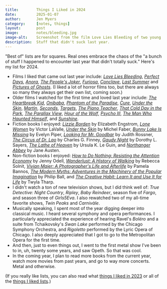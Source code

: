 ```yaml
---
title:        Things I Liked in 2024
date:         2025-01-07
author:       Jen Myers
category:     [notes, things]
layout:       post
image:        notes/bleeding.jpg
image-alt:    Screenshot from the film Love Lies Bleeding of two young women, one with her arm around the other, standing next to a pickup truck and looking off into the distance.
description:  Stuff that didn't suck last year.
---
```


"Best of" lists are for squares. Real ones embrace the chaos of the "a bunch of stuff I happened to encounter last year that didn't totally suck." Here's my list for 2024.

- Films I liked that came out last year include: [_Love Lies Bleeding_](https://letterboxd.com/film/love-lies-bleeding-2024/), [_Perfect Days_](https://letterboxd.com/film/perfect-days-2023/), [_Anora_](https://letterboxd.com/film/anora/), [_The People's Joker_](https://letterboxd.com/film/the-peoples-joker/), [_Furiosa_](https://letterboxd.com/film/furiosa-a-mad-max-saga/), [_Conclave_](https://letterboxd.com/film/conclave/), [_Last Summer_](https://letterboxd.com/film/last-summer-2023/) and [_Pictures of Ghosts_](https://letterboxd.com/film/pictures-of-ghosts/). (I liked a lot of horror films too, but there are always so many they always get their own list, coming soon.)
- Older films I watched for the first time and loved last year include: [_The Heartbreak Kid_](https://letterboxd.com/film/the-heartbreak-kid-1972/), [_Onibaba_](https://letterboxd.com/film/onibaba/), [_Phantom of the Paradise_](https://letterboxd.com/film/phantom-of-the-paradise/), [_Cure_](https://letterboxd.com/film/cure/), [_Under the Skin_](https://letterboxd.com/film/under-the-skin-2013/), [_Martin_](https://letterboxd.com/film/martin/), [_Seconds_](https://letterboxd.com/film/seconds/), [_Targets_](https://letterboxd.com/film/targets/), [_The Piano Teacher_](https://letterboxd.com/film/the-piano-teacher/), [_That Cold Day in the Park_](https://letterboxd.com/film/that-cold-day-in-the-park/), [_The Parallax View_](https://letterboxd.com/film/the-parallax-view/), [_Hour of the Wolf_](https://letterboxd.com/film/hour-of-the-wolf/), [_Psycho III_](https://letterboxd.com/film/psycho-iii/), [_The Man Who Haunted Himself_](https://letterboxd.com/film/the-man-who-haunted-himself/), and [_Sunshine_](https://letterboxd.com/film/sunshine-2007/).
- Fiction books I enjoyed: [_Lizzie Borden_](https://app.thestorygraph.com/books/924e18c7-01aa-48f4-8404-b5ee5f41a4d7) by Elizabeth Engstrom, [_Lone Women_](https://app.thestorygraph.com/books/f264da3a-9961-43a1-b095-1166ec57f5a1) by Victor LaValle, [_Under the Skin_](https://app.thestorygraph.com/books/dd92deec-62a8-4345-8602-524f013c2692) by Michel Faber, [_Bunny Lake Is Missing_](https://app.thestorygraph.com/books/417009e4-df56-4e7a-8918-dd0e342faacc) by Evelyn Piper, [_Looking for Mr. Goodbar_](https://app.thestorygraph.com/books/84b9c42d-9e48-46ee-af7c-3cbe48d199b3) by Judith Rossner, [_The Circus of Dr. Lao_](https://app.thestorygraph.com/books/284bc17a-6a61-47d4-86b5-10f866f67a97) by Charles G. Finney, [_Gaudy Night_](https://app.thestorygraph.com/books/234258a5-71a6-4cc8-beb6-fc1a2fe69f88) by Dorothy L. Sayers, [_The Lathe of Heaven_](https://app.thestorygraph.com/books/595200eb-97de-45a5-94e0-960931a178f7) by Ursula K. Le Guin, and [_Northanger Abbey_](https://app.thestorygraph.com/books/ddede220-62b6-4728-b518-e53a07e5aae9) by Jane Austen.
- Non-fiction books I enjoyed: [_How to Do Nothing: Resisting the Attention Economy_](https://app.thestorygraph.com/books/94ecd827-f0e4-4876-9db5-40c414e039cc) by Jenny Odell, [_Wanderlust: A History of Walking_](https://app.thestorygraph.com/books/90d958bd-da10-49ba-b7bc-2c495f2e3da2) by Rebecca Solnit, [_Vivian Maier: A Photographer's Life and Afterlife_](https://app.thestorygraph.com/books/47fe7ef4-bfb0-441d-9581-2eebd99e808a) by Pamela Bannos, [_The Modern Myths: Adventures in the Machinery of the Popular Imagination_](https://app.thestorygraph.com/books/65ffba9d-8b34-4dca-a873-c5efa2450f33) by Philip Ball, and [_The Creative Habit: Learn It and Use It for Life_](https://app.thestorygraph.com/books/87d1fa33-0c95-4b68-b65a-08e7c9920b8d) by Twyla Tharp.
- I didn't watch a ton of new television shows, but I did think well of: _True Detective: Night Country_, _Ripley_, _Baby Reindeer_, season five of _Fargo_, and season three of _Girls5Eva_. I also rewatched two of my all-time favorite shows, _Twin Peaks_ and _Carnivàle_.
- Musically speaking, I spent most of the year digging deeper into classical music. I heard several symphony and opera performances. I particularly appreciated the experience of hearing Ravel's _Boléro_ and a suite from Tchaikovsky's _Swan Lake_ performed by the Chicago Symphony Orchestra, and _Rigoletto_ performed by the Lyric Opera of Chicago. I also deeply appreciated that I got to go to the Metropolitan Opera for the first time.
- And then, just to even things out, I went to the first metal show I've been to in, uh, twenty some years, and saw Opeth. So that was cool.
- In the coming year, I plan to read more books from the current year, watch more movies from past years, and go to way more concerts. Metal and otherwise.

(If you really like lists, you can also read what [things I liked in 2023](https://jenmyers.net/notes/things/things-i-liked-in-2023.html) or all of the [things I liked lists](https://jenmyers.net/category/things.html).)
